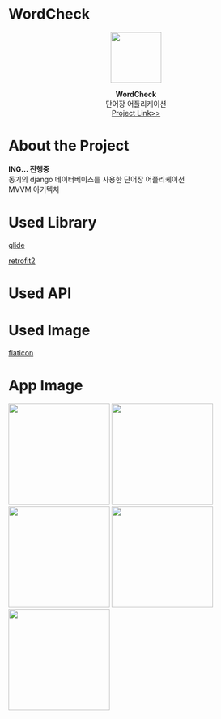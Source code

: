 # WordCheck
<p align="center">
  <img width="100" height="100" src="https://github.com/kimhyungho/WordCheck/blob/master/app_logo.png">
</p>
<p align="center">
  <b>WordCheck</b>
  </br>
  단어장 어플리케이션
  </br>
  <a href="https://github.com/kimhyungho/WordCheck/">Project Link>></a>
</p>



# About the Project
<b>ING... 진행중</b></br>
동기의 django 데이터베이스를 사용한 단어장 어플리케이션</br>
MVVM 아키텍처</br>


# Used Library
<a href="https://github.com/bumptech/glide">glide</a>

<a href="https://square.github.io/retrofit/">retrofit2</a>

# Used API


# Used Image
<a href="https://www.flaticon.com/">flaticon</a>


# App Image
<p>
  <img width="200" src="https://github.com/kimhyungho/WordCheck/blob/master/screenshot/1.jpg">
  <img width="200" src="https://github.com/kimhyungho/WordCheck/blob/master/screenshot/2.jpg">
  <img width="200" src="https://github.com/kimhyungho/WordCheck/blob/master/screenshot/3.jpg">
  <img width="200" src="https://github.com/kimhyungho/WordCheck/blob/master/screenshot/4.jpg">
  <img width="200" src="https://github.com/kimhyungho/WordCheck/blob/master/screenshot/5.jpg">
</p>

